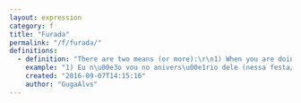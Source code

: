 ```yaml
---
layout: expression
category: f
title: "Furada"
permalink: "/f/furada/"
definitions:
  - definition: "There are two means (or more):\r\n1) When you are doing (or will do) something boring, it is not enjoyable! Normally associated with riding, or parties, but can be used for any situation.\r\n2) when the soccer player can't kick the ball, he tried to kick, but for disability his feet can't touch the ball."
    example: "1) Eu n\u00e3o vou no anivers\u00e1rio dele (nessa festa/nesse passeio/nessa viagem), vai ser uma furada!\r\n2) voc\u00ea viu a furada que ele deu na bola?! Era s\u00f3 ele chutar e fazer o gol!"
    created: "2016-09-07T14:15:16"
    author: "GugaAlvs"
---
```

